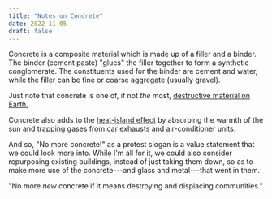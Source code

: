 ```yaml
---
title: "Notes on Concrete"
date: 2022-11-05
draft: false
---
```


Concrete is a composite material which is made up of a filler and a binder.
The binder (cement paste) "glues" the filler together to form a synthetic conglomerate.
The constituents used for the binder are cement and water,
while the filler can be fine or coarse aggregate (usually gravel).

Just note that concrete is one of, if not *the* most,
[destructive material on Earth.](https://web.archive.org/web/https://www.theguardian.com/cities/2019/feb/25/concrete-the-most-destructive-material-on-earth)

Concrete also adds to the [heat-island effect](/heat-island-effect)
by absorbing the warmth of the sun
and trapping gases from car exhausts and air-conditioner units.

And so, "No more concrete!" as a protest slogan is a value statement
that we could look more into. While I'm all for it, we could also
consider repurposing existing buildings, instead of just taking them
down, so as to make more use of the concrete---and glass and
metal---that went in them.

"No more *new* concrete if it means destroying and displacing
communities."
